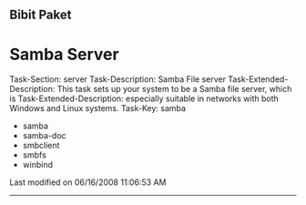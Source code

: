 ## Bibit Paket

# Samba Server
Task-Section: server
Task-Description: Samba File server
Task-Extended-Description: This task sets up your system to be a Samba file
server, which is
Task-Extended-Description: especially suitable in networks with both Windows
and Linux systems.
Task-Key: samba
 * samba
 * samba-doc
 * smbclient
 * smbfs
 * winbind

Last modified on 06/16/2008 11:06:53 AM
 
---
 
